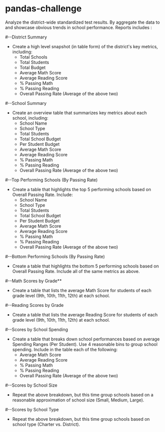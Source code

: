 # pandas-challenge
Analyze the district-wide standardized test results. By aggregate the data to and showcase obvious trends in school performance.
Reports includes : 

#--District Summary
* Create a high level snapshot (in table form) of the district's key metrics, including:
  * Total Schools
  * Total Students
  * Total Budget
  * Average Math Score
  * Average Reading Score
  * % Passing Math
  * % Passing Reading
  * Overall Passing Rate (Average of the above two)
 
#--School Summary
* Create an overview table that summarizes key metrics about each school, including:
  * School Name
  * School Type
  * Total Students
  * Total School Budget
  * Per Student Budget
  * Average Math Score
  * Average Reading Score
  * % Passing Math
  * % Passing Reading
  * Overall Passing Rate (Average of the above two)

#--Top Performing Schools (By Passing Rate)
* Create a table that highlights the top 5 performing schools based on Overall Passing Rate. Include:
  * School Name
  * School Type
  * Total Students
  * Total School Budget
  * Per Student Budget
  * Average Math Score
  * Average Reading Score
  * % Passing Math
  * % Passing Reading
  * Overall Passing Rate (Average of the above two)

#--Bottom Performing Schools (By Passing Rate)
* Create a table that highlights the bottom 5 performing schools based on Overall Passing Rate. Include all of the same metrics as above.

#--Math Scores by Grade\*\*

* Create a table that lists the average Math Score for students of each grade level (9th, 10th, 11th, 12th) at each school.

#--Reading Scores by Grade

* Create a table that lists the average Reading Score for students of each grade level (9th, 10th, 11th, 12th) at each school.

#--Scores by School Spending

* Create a table that breaks down school performances based on average Spending Ranges (Per Student). Use 4 reasonable bins to group school spending. Include in the table each of the following:
  * Average Math Score
  * Average Reading Score
  * % Passing Math
  * % Passing Reading
  * Overall Passing Rate (Average of the above two)

#--Scores by School Size

* Repeat the above breakdown, but this time group schools based on a reasonable approximation of school size (Small, Medium, Large).

#--Scores by School Type

* Repeat the above breakdown, but this time group schools based on school type (Charter vs. District).
  
  
  
  
 
